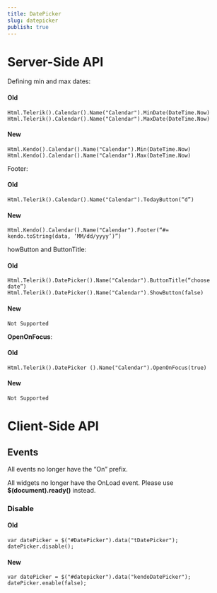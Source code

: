```yaml
---
title: DatePicker
slug: datepicker
publish: true
---
```


# Server-Side API

Defining min and max dates:

#### Old
    
    Html.Telerik().Calendar().Name("Calendar").MinDate(DateTime.Now)
    Html.Telerik().Calendar().Name("Calendar").MaxDate(DateTime.Now)

#### New

    Html.Kendo().Calendar().Name("Calendar").Min(DateTime.Now)
    Html.Kendo().Calendar().Name("Calendar").Max(DateTime.Now)

Footer:

#### Old

    Html.Telerik().Calendar().Name("Calendar").TodayButton(“d”)

#### New
    
    Html.Kendo().Calendar().Name("Calendar").Footer(“#= kendo.toString(data, ‘MM/dd/yyyy’)”)

howButton and ButtonTitle:

#### Old
    
    Html.Telerik().DatePicker().Name("Calendar").ButtonTitle(“choose date”)
    Html.Telerik().DatePicker().Name("Calendar").ShowButton(false)

#### New

    Not Supported

**OpenOnFocus**:

#### Old

    Html.Telerik().DatePicker ().Name("Calendar").OpenOnFocus(true)

#### New
    
    Not Supported

# Client-Side API

## Events

All events no longer have the “On” prefix.

All widgets no longer have the OnLoad event. Please use **$(document).ready()** instead.

### Disable

#### Old

    var datePicker = $("#DatePicker").data("tDatePicker");
    datePicker.disable();

#### New
    
    var datePicker = $("#datepicker").data("kendoDatePicker");
    datePicker.enable(false);
